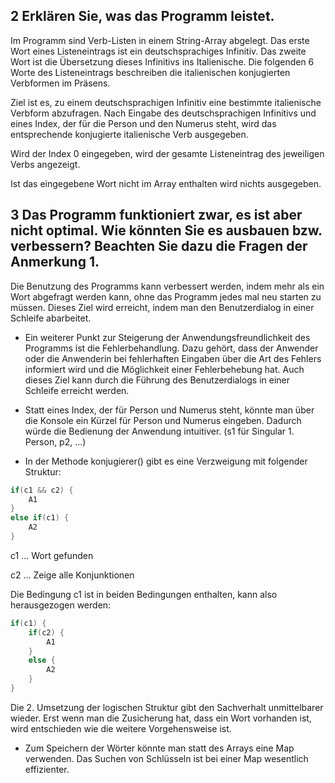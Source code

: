 ## 2 Erklären Sie, was das Programm leistet.
Im Programm sind Verb-Listen in einem String-Array abgelegt. Das erste Wort eines
Listeneintrags ist ein deutschsprachiges Infinitiv. Das zweite Wort ist die Übersetzung
dieses Infinitivs ins Italienische. Die folgenden 6 Worte des Listeneintrags beschreiben die
italienischen konjugierten Verbformen im Präsens.

Ziel ist es, zu einem deutschsprachigen Infinitiv eine bestimmte italienische Verbform
abzufragen. Nach Eingabe des deutschsprachigen Infinitivs und eines Index, der für die
Person und den Numerus steht, wird das entsprechende konjugierte italienische Verb
ausgegeben.

Wird der Index 0 eingegeben, wird der gesamte Listeneintrag des jeweiligen Verbs
angezeigt.

Ist das eingegebene Wort nicht im Array enthalten wird nichts ausgegeben.

## 3 Das Programm funktioniert zwar, es ist aber nicht optimal. Wie könnten Sie es ausbauen bzw. verbessern? Beachten Sie dazu die Fragen der Anmerkung 1.
Die Benutzung des Programms kann verbessert werden, indem mehr als ein Wort
abgefragt werden kann, ohne das Programm jedes mal neu starten zu müssen.
Dieses Ziel wird erreicht, indem man den Benutzerdialog in einer Schleife
abarbeitet.
* Ein weiterer Punkt zur Steigerung der Anwendungsfreundlichkeit des Programms ist
die Fehlerbehandlung. Dazu gehört, dass der Anwender oder die Anwenderin bei
fehlerhaften Eingaben über die Art des Fehlers informiert wird und die Möglichkeit
einer Fehlerbehebung hat. Auch dieses Ziel kann durch die Führung des
Benutzerdialogs in einer Schleife erreicht werden.
* Statt eines Index, der für Person und Numerus steht, könnte man über die Konsole
ein Kürzel für Person und Numerus eingeben. Dadurch würde die Bedienung der
Anwendung intuitiver. (s1 für Singular 1. Person, p2, ...)

* In der Methode konjugierer() gibt es eine Verzweigung mit folgender Struktur:
```Java
if(c1 && c2) {
    A1
}
else if(c1) {
    A2
}
```
c1 ... Wort gefunden

c2 ... Zeige alle Konjunktionen

Die Bedingung c1 ist in beiden Bedingungen enthalten, kann also herausgezogen
werden:
```Java
if(c1) {
    if(c2) {
        A1
    }
    else {
        A2
    }
}
```
Die 2. Umsetzung der logischen Struktur gibt den Sachverhalt unmittelbarer wieder.
Erst wenn man die Zusicherung hat, dass ein Wort vorhanden ist, wird entschieden
wie die weitere Vorgehensweise ist.
* Zum Speichern der Wörter könnte man statt des Arrays eine Map verwenden. Das
Suchen von Schlüsseln ist bei einer Map wesentlich effizienter.